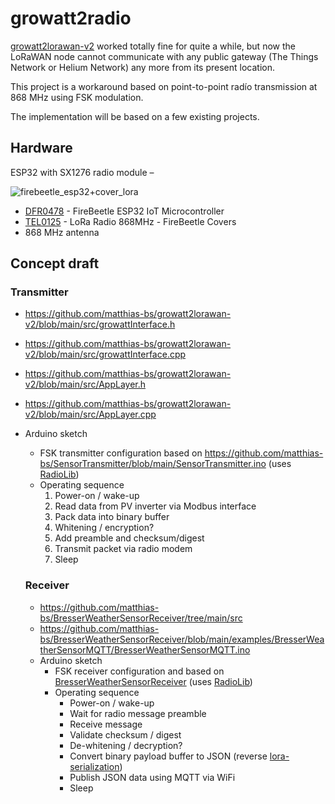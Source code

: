 # growatt2radio

[growatt2lorawan-v2](https://github.com/matthias-bs/growatt2lorawan-v2) worked totally fine for quite a while, but now the LoRaWAN node cannot communicate with any public gateway (The Things Network or Helium Network) any more from its present location.

This project is a workaround based on point-to-point radío transmission at 868 MHz using FSK modulation.

The implementation will be based on a few existing projects.

## Hardware

ESP32 with SX1276 radio module &ndash;

![firebeetle_esp32+cover_lora](https://user-images.githubusercontent.com/83612361/233463592-e99a9d1c-5100-4ac2-9b33-bcfc974406f0.jpg)
* [DFR0478](https://www.dfrobot.com/product-1590.html) - FireBeetle ESP32 IoT Microcontroller
* [TEL0125](https://www.dfrobot.com/product-1831.html) - LoRa Radio 868MHz - FireBeetle Covers
* 868 MHz antenna

## Concept draft

### Transmitter

* https://github.com/matthias-bs/growatt2lorawan-v2/blob/main/src/growattInterface.h
* https://github.com/matthias-bs/growatt2lorawan-v2/blob/main/src/growattInterface.cpp
* https://github.com/matthias-bs/growatt2lorawan-v2/blob/main/src/AppLayer.h
* https://github.com/matthias-bs/growatt2lorawan-v2/blob/main/src/AppLayer.cpp
* Arduino sketch
   * FSK transmitter configuration based on https://github.com/matthias-bs/SensorTransmitter/blob/main/SensorTransmitter.ino (uses [RadioLib](https://github.com/jgromes/RadioLib))
   * Operating sequence
     1. Power-on / wake-up 
     2. Read data from PV inverter via Modbus interface
     3. Pack data into binary buffer
     4. Whitening / encryption?
     5. Add preamble and checksum/digest
     6. Transmit packet via radio modem
     7. Sleep

  ### Receiver
  * https://github.com/matthias-bs/BresserWeatherSensorReceiver/tree/main/src
  * https://github.com/matthias-bs/BresserWeatherSensorReceiver/blob/main/examples/BresserWeatherSensorMQTT/BresserWeatherSensorMQTT.ino
  * Arduino sketch
    * FSK receiver configuration and based on [BresserWeatherSensorReceiver](https://github.com/matthias-bs/BresserWeatherSensorReceiver) (uses [RadioLib](https://github.com/jgromes/RadioLib))
    * Operating sequence
      * Power-on / wake-up
      * Wait for radio message preamble
      * Receive message
      * Validate checksum / digest
      * De-whitening / decryption?
      * Convert binary payload buffer to JSON (reverse [lora-serialization](https://github.com/thesolarnomad/lora-serialization))
      * Publish JSON data using MQTT via WiFi
      * Sleep
